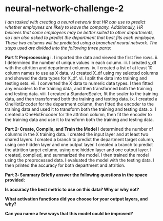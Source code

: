 # neural-network-challenge-2

*I am  tasked with creating a neural network that HR can use to predict whether employees are likely to leave the company. Additionally, HR believes that some employees may be better suited to other departments, so I am  also asked to predict the department that best fits each employee. These two columns will be predicted using a branched neural network. The steps used are divided into the following three parts:*


**Part 1: Preprocessing**
i. I imported the data and viewed the first five rows.
ii. I determined the number of unique values in each column.
iii. I created y_df with the attrition and department columns.
iv. I created a list of at least 10 column names to use as X data. 
v.I created X_df using my selected columns and showed the data types for X_df.
vi. I split the data into training and testing sets.
vii. I converted the X data to numeric data types. I then fitted any encoders to the training data, and then transformed both the training and testing data.
viii. I created a StandardScaler, fit the scaler to the training data, and then transformed both the training and testing data.
ix. I created a OneHotEncoder for the department column, then fitted the encoder to the training data and used it to transform both the training and testing data.
x. I created a OneHotEncoder for the attrition column, then fit the encoder to the training data and use it to transform both the training and testing data.


**Part 2: Create, Compile, and Train the Model**
I determined  the number of columns in the X training data.
I created the input layer and at least two shared layers.
I created a branch to predict the department target column, using one hidden layer and one output layer.
I created a branch to predict the attrition target column, using one hidden layer and one output layer.
I created, compiled, and summarized the model.
I then trained the model using the preprocessed data.
I evaluated the model with the testing data.
I then printed the accuracy for both department and attrition.


**Part 3: Summary**
**Briefly answer the following questions in the space provided:**

**Is accuracy the best metric to use on this data? Why or why not?**

**What activation functions did you choose for your output layers, and why?**

**Can you name a few ways that this model could be improved?**


